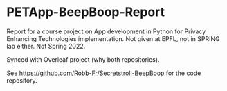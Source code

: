 # PETApp-BeepBoop-Report
Report for a course project on App development in Python for Privacy Enhancing Technologies implementation. Not given at EPFL, not in SPRING lab either. Not Spring 2022.
 
Synced with Overleaf project (why both repositories).

See https://github.com/Robb-Fr/Secretstroll-BeepBoop for the code repository.
